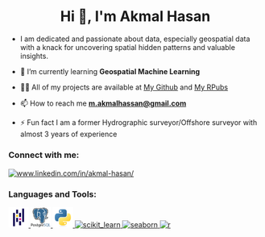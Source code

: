 <h1 align="center">Hi 👋, I'm Akmal Hasan</h1>

-  I am dedicated and passionate about data, especially geospatial data with a knack for uncovering spatial hidden patterns and valuable insights.

- 🌱 I’m currently learning **Geospatial Machine Learning**

- 👨‍💻 All of my projects are available at [My Github](https://github.com/akmalhsn) and [My RPubs](https://rpubs.com/Akmalhasan)

- 📫 How to reach me **m.akmalhassan@gmail.com**

- ⚡ Fun fact I am a former Hydrographic surveyor/Offshore surveyor with almost 3 years of experience

<h3 align="left">Connect with me:</h3>
<p align="left">
<a href="https://linkedin.com/in/https://www.linkedin.com/in/akmal-hasan/" target="blank"><img align="center" src="https://raw.githubusercontent.com/rahuldkjain/github-profile-readme-generator/master/src/images/icons/Social/linked-in-alt.svg" alt="www.linkedin.com/in/akmal-hasan/" height="30" width="40" /></a>
</p>

<h3 align="left">Languages and Tools:</h3>
<p align="left"> <a href="https://pandas.pydata.org/" target="_blank" rel="noreferrer"> <img src="https://raw.githubusercontent.com/devicons/devicon/2ae2a900d2f041da66e950e4d48052658d850630/icons/pandas/pandas-original.svg" alt="pandas" width="40" height="40"/> </a> <a href="https://www.postgresql.org" target="_blank" rel="noreferrer"> <img src="https://raw.githubusercontent.com/devicons/devicon/master/icons/postgresql/postgresql-original-wordmark.svg" alt="postgresql" width="40" height="40"/> </a> <a href="https://www.python.org" target="_blank" rel="noreferrer"> <img src="https://raw.githubusercontent.com/devicons/devicon/master/icons/python/python-original.svg" alt="python" width="40" height="40"/> </a> <a href="https://scikit-learn.org/" target="_blank" rel="noreferrer"> <img src="https://upload.wikimedia.org/wikipedia/commons/0/05/Scikit_learn_logo_small.svg" alt="scikit_learn" width="40" height="40"/> </a> <a href="https://seaborn.pydata.org/" target="_blank" rel="noreferrer"> <img src="https://seaborn.pydata.org/_images/logo-mark-lightbg.svg" alt="seaborn" width="40" height="40"/> <img src="https://www.r-project.org/logo/Rlogo.svg" alt="r" width="40" height="40"/> </a> </p>
